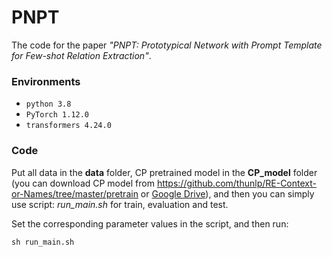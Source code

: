 # PNPT
The code for the paper *"PNPT: Prototypical Network with Prompt Template for Few-shot Relation Extraction"*.

### Environments
- ``python 3.8``
- ``PyTorch 1.12.0``
- ``transformers 4.24.0``

### Code
Put all data in the **data** folder, CP pretrained model in the **CP_model** folder (you can download CP model from https://github.com/thunlp/RE-Context-or-Names/tree/master/pretrain or [Google Drive](https://drive.google.com/drive/folders/1AwQLqlHJHPuB1aKJ8XPHu8nu237kgtWj?usp=sharing)), and then you can simply use script: *run_main.sh* for train, evaluation and test.

Set the corresponding parameter values in the script, and then run:
```
sh run_main.sh
```

